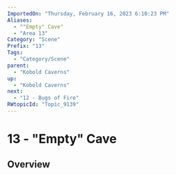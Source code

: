 ```yaml
---
ImportedOn: "Thursday, February 16, 2023 6:10:23 PM"
Aliases:
  - ""Empty" Cave"
  - "Area 13"
Category: "Scene"
Prefix: "13"
Tags:
  - "Category/Scene"
parent:
  - "Kobold Caverns"
up:
  - "Kobold Caverns"
next:
  - "12 - Bugs of Fire"
RWtopicId: "Topic_9139"
---
```

# 13 - "Empty" Cave
## Overview
